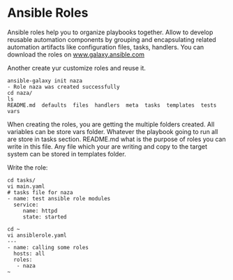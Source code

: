 # Ansible Roles

Ansible roles help you to organize playbooks together. Allow to develop reusable automation components by grouping and encapsulating related automation artifacts like configuration files, tasks, handlers.
You can download the roles on www.galaxy.ansible.com

Another create yur customize roles and reuse it.

```
ansible-galaxy init naza
- Role naza was created successfully
cd naza/
ls
README.md  defaults  files  handlers  meta  tasks  templates  tests  vars
```

When creating the roles, you are getting the multiple folders created. All variables can be store vars folder. Whatever the playbook going to run all are store in tasks section. README.md what is the purpose of roles you can write in this file. Any file which your are writing and copy to the target system can be stored in templates folder.

Write the role:

```
cd tasks/
vi main.yaml
# tasks file for naza
- name: test ansible role modules
  service:
     name: httpd
     state: started

cd ~
vi ansiblerole.yaml
---
- name: calling some roles
  hosts: all
  roles:
   - naza
~                
```
